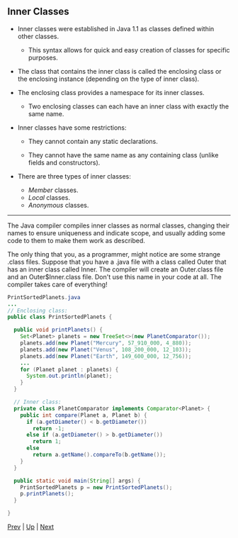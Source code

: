 ## Inner Classes

* Inner classes were established in Java 1.1 as classes defined within other classes.

  * This syntax allows for quick and easy creation of classes for specific purposes.

* The class that contains the inner class is called the enclosing class or the enclosing instance (depending on the type of inner class).

* The enclosing class provides a namespace for its inner classes.

  * Two enclosing classes can each have an inner class with exactly the same name.

* Inner classes have some restrictions:

  * They cannot contain any static declarations.

  * They cannot have the same name as any containing class (unlike fields and constructors).

* There are three types of inner classes:

  * _Member_ classes.
  * _Local_ classes.
  * _Anonymous_ classes.

<hr>

The Java compiler compiles inner classes as normal classes, changing their names to ensure uniqueness and indicate scope, and usually adding some code to them to make them work as described.

The only thing that you, as a programmer, might notice are some strange .class files. Suppose that you have a .java file with a class called Outer that has an inner class called Inner. The compiler will create an Outer.class file and an Outer$Inner.class file. Don't use this name in your code at all. The compiler takes care of everything!

```java
PrintSortedPlanets.java
...
// Enclosing class:
public class PrintSortedPlanets {

  public void printPlanets() {
    Set<Planet> planets = new TreeSet<>(new PlanetComparator());
    planets.add(new Planet("Mercury", 57_910_000, 4_880));
    planets.add(new Planet("Venus", 108_200_000, 12_103));
    planets.add(new Planet("Earth", 149_600_000, 12_756));
    ...
    for (Planet planet : planets) {
      System.out.println(planet);
    }
  }

  // Inner class:
  private class PlanetComparator implements Comparator<Planet> {
    public int compare(Planet a, Planet b) {
      if (a.getDiameter() < b.getDiameter())
        return -1;
      else if (a.getDiameter() > b.getDiameter())
        return 1;
      else
        return a.getName().compareTo(b.getName());
    }
  }

  public static void main(String[] args) {
    PrintSortedPlanets p = new PrintSortedPlanets();
    p.printPlanets();
  }

}
```


[Prev](README.md) | [Up](../README.md) | [Next](MemberClasses.md)

